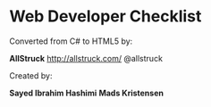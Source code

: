 ﻿# Web Developer Checklist

Converted from C# to HTML5 by:

**AllStruck**
http://allstruck.com/
@allstruck


Created by:

**Sayed Ibrahim Hashimi**
**Mads Kristensen**

